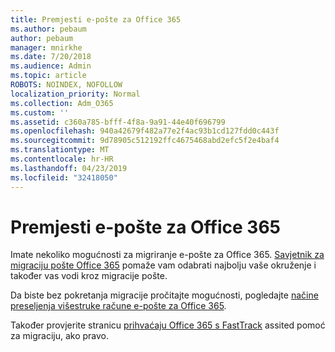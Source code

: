 ```yaml
---
title: Premjesti e-pošte za Office 365
ms.author: pebaum
author: pebaum
manager: mnirkhe
ms.date: 7/20/2018
ms.audience: Admin
ms.topic: article
ROBOTS: NOINDEX, NOFOLLOW
localization_priority: Normal
ms.collection: Adm_O365
ms.custom: ''
ms.assetid: c360a785-bfff-4f8a-9a91-44e40f696799
ms.openlocfilehash: 940a42679f482a77e2f4ac93b1cd127fdd0c443f
ms.sourcegitcommit: 9d78905c512192ffc4675468abd2efc5f2e4baf4
ms.translationtype: MT
ms.contentlocale: hr-HR
ms.lasthandoff: 04/23/2019
ms.locfileid: "32418050"
---
```

# <a name="move-email-to-office-365"></a>Premjesti e-pošte za Office 365

Imate nekoliko mogućnosti za migriranje e-pošte za Office 365. [Savjetnik za migraciju pošte Office 365](https://aka.ms/alchemyinsight-mailmigrationadvisor) pomaže vam odabrati najbolju vaše okruženje i također vas vodi kroz migracije pošte. 
  
Da biste bez pokretanja migracije pročitajte mogućnosti, pogledajte [načine preseljenja višestruke račune e-pošte za Office 365](https://support.office.com/article/0a4913fe-60fb-498f-9155-a86516418842).

Također provjerite stranicu [prihvaćaju Office 365 s FastTrack](https://www.microsoft.com/fasttrack/microsoft-365/office-365) assited pomoć za migraciju, ako pravo.
  

